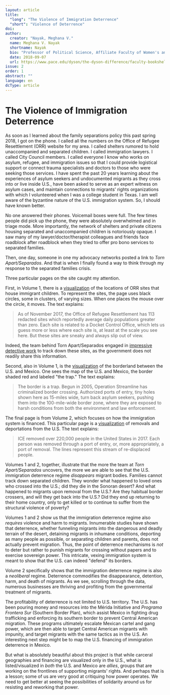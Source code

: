 ```yaml
---
layout: article
title: 
  "long": "The Violence of Immigration Deterrence"
  "short": "Violence of Deterrence"
doi:
author: 
  creator: "Nayak, Meghana V."
  name: Meghana V. Nayak
  shortname: Nayak
  bio: "Professor of Political Science, Affiliate Faculty of Women's and Gender Studies, Pace University. Author of *Who Is Worthy of Protection? Gender-Based Asylum and U.S. Immigration Politics* (New York: Oxford University Press, 2015)."
  date: 2018-09-07
  url: https://www.pace.edu/dyson/the-dyson-difference/faculty-bookshelf/meghana-nayak
issue: 2
order: 1
abstract: ""
language: en
dcType: article
---
```


# The Violence of Immigration Deterrence

As soon as I learned about the family separations policy this past spring 2018, I got on the phone. I called all the numbers on the Office of Refugee Resettlement (ORR) website for my area. I called shelters rumored to hold unaccompanied and separated children. I called immigration lawyers. I called City Council members. I called everyone I know who works on asylum, refugee, and immigration issues so that I could provide logistical support or connect trauma specialists and doctors to those who were seeking those services. I have spent the past 20 years learning about the experiences of asylum seekers and undocumented migrants as they cross into or live inside U.S., have been asked to serve as an expert witness on asylum cases, and maintain connections to migrants' rights organizations with which I volunteered when I was a college student in Texas. I am well aware of the byzantine nature of the U.S. immigration system. So, I should have known better.

No one answered their phones. Voicemail boxes were full. The few times people did pick up the phone, they were absolutely overwhelmed and in triage mode. More importantly, the network of shelters and private citizens housing separated and unaccompanied children is notoriously opaque. I saw many of my lawyer/doctor/therapist colleagues and friends face roadblock after roadblock when they tried to offer pro bono services to separated families.

Then, one day, someone in one my advocacy networks posted a link to *Torn Apart/Separados*. And that is when I finally found a way to think through my response to the separated families crisis.

Three particular pages on the site caught my attention.

First, in Volume 1, there is a [visualization](xpmethod.plaintext.in/torn-apart/volume/1/visualizations.html#orr) of the locations of ORR sites that house immigrant children. To represent the sites, the page uses black circles, some in clusters, of varying sizes. When one places the mouse over the circle, it moves. The text explains:

> As of November 2017, the Office of Refugee Resettlement has 113 redacted sites which reportedly average daily populations greater than zero. Each site is related to a Docket Control Office, which lets us guess more or less where each site is, at least at the scale you see here. But these sites are sneaky and always slip out of view.

Indeed, the team behind Torn Apart/Separados engaged in [impressive detective work](https://www.wired.com/story/ice-is-everywhere-using-library-science-to-map-child-separation/) to track down these sites, as the government does not readily share this information.

Second, also in Volume 1, is the [visualization](xpmethod.plaintext.in/torn-apart/volume/1/visualizations.html#the-trap) of the borderland between the U.S. and Mexico. One sees the map of the U.S. and Mexico, the border shaded red and labeled "the trap." The text explains:

> The border is a trap. Begun in 2005, Operation Streamline has criminalized border crossing. Authorized ports of entry, tiny holes shown here as 15-miles wide, turn back asylum seekers, pushing them into the 100-mile-wide border zone, where they are exposed to harsh conditions from both the environment and law enforcement.

The final page is from Volume 2, which focuses on how the immigration system is financed. This particular page is a [visualization](xpmethod.plaintext.in/torn-apart/volume/2/visualizations.html#lines) of removals and deportations from the U.S. The text explains:

> ICE removed over 220,000 people in the United States in 2017. Each person was removed through a port of entry, or, more appropriately, a port of removal. The lines represent this stream of re-displaced people.

Volumes 1 and 2, together, illustrate that the more the team at *Torn Apart/Separados* uncovers, the more we are able to see that the U.S. immigration deterrence regime *disappears* migrant bodies. Families cannot track down separated children. They wonder what happened to loved ones who crossed into the U.S.; did they die in the Sonoran desert? And what happened to migrants upon removal from the U.S.? Are they habitual border crossers, and will they get back into the U.S.? Did they end up returning to their home country, only to get killed or to continue to suffer from the structural violence of poverty?

Volumes 1 and 2 show us that the immigration deterrence regime also *requires* violence and harm to migrants. Innumerable studies have shown that deterrence, whether funneling migrants into the dangerous and deadly terrain of the desert, detaining migrants in inhumane conditions, deporting as many people as possible, or separating children and parents, does not actually prevent migration. Thus, the point of deterrence mechanisms is *not* to deter but rather to punish migrants for crossing without papers and to exercise sovereign power. This intricate, vexing immigration system is meant to show that the U.S. can indeed "defend" its borders.

Volume 2 specifically shows that the immigration deterrence regime is also a *neoliberal* regime. Deterrence commodifies the disappearance, detention, harm, and death of migrants. As we see, scrolling through the data, numerous businesses are thriving and profiting from the governmental treatment of migrants.

The profitability of deterrence is not limited to U.S. territory. The U.S. has been pouring money and resources into the Mérida Initiative and *Programa Frontera Sur* (Southern Border Plan), which assist Mexico in fighting drug trafficking and enforcing its southern border to prevent Central American migration. These programs ultimately escalate Mexican cartel and gang power, which are then able to target Central American migrants with impunity, and target migrants with the same tactics as in the U.S. An interesting next step might be to map the U.S. financing of immigration deterrence in Mexico.

But what is absolutely beautiful about this project is that while carceral geographies and financing are visualized only in the U.S., what is listed/visualized in *both* the U.S. and Mexico are *allies*, groups that are working on the frontlines of supporting migrants' rights. And perhaps that is a lesson; some of us are very good at critiquing how power operates. We need to get better at seeing the possibilities of solidarity around us for resisting and reworking that power.